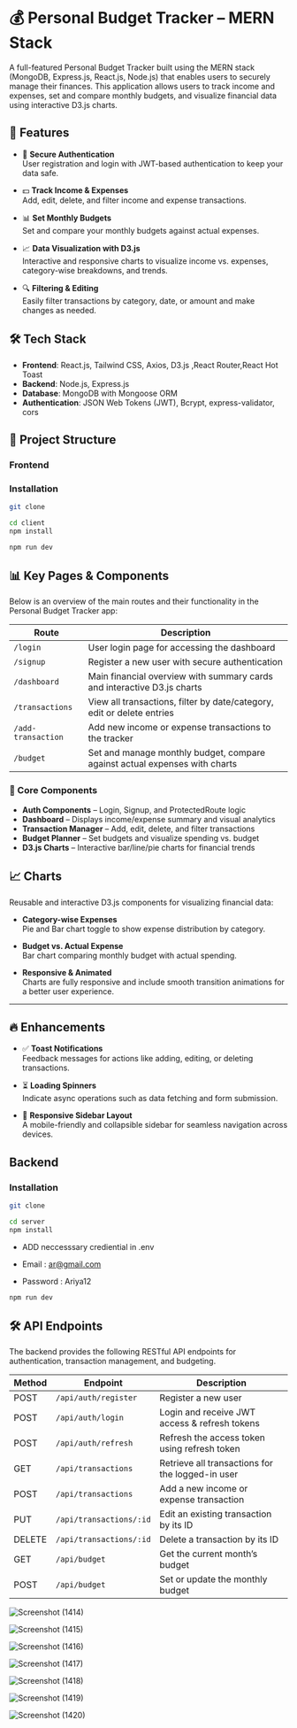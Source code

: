 # 💰 Personal Budget Tracker – MERN Stack

A full-featured Personal Budget Tracker built using the MERN stack (MongoDB, Express.js, React.js, Node.js) that enables users to securely manage their finances. This application allows users to track income and expenses, set and compare monthly budgets, and visualize financial data using interactive D3.js charts.

## 🚀 Features

- 🔐 **Secure Authentication**  
  User registration and login with JWT-based authentication to keep your data safe.

- 💵 **Track Income & Expenses**  
  Add, edit, delete, and filter income and expense transactions.

- 📊 **Set Monthly Budgets**  
  Set and compare your monthly budgets against actual expenses.

- 📈 **Data Visualization with D3.js**  
  Interactive and responsive charts to visualize income vs. expenses, category-wise breakdowns, and trends.

- 🔍 **Filtering & Editing**  
  Easily filter transactions by category, date, or amount and make changes as needed.

## 🛠️ Tech Stack

- **Frontend**: React.js, Tailwind CSS, Axios, D3.js ,React Router,React Hot Toast
- **Backend**: Node.js, Express.js  
- **Database**: MongoDB with Mongoose ORM  
- **Authentication**: JSON Web Tokens (JWT), Bcrypt, express-validator, cors

## 📁 Project Structure

### Frontend

### Installation

```bash
git clone 
```


```bash
cd client
npm install

```

```bash
npm run dev
```

## 📊 Key Pages & Components

Below is an overview of the main routes and their functionality in the Personal Budget Tracker app:

| Route              | Description                                                                 |
|-------------------|-----------------------------------------------------------------------------|
| `/login`           | User login page for accessing the dashboard                                |
| `/signup`          | Register a new user with secure authentication                             |
| `/dashboard`       | Main financial overview with summary cards and interactive D3.js charts    |
| `/transactions`    | View all transactions, filter by date/category, edit or delete entries     |
| `/add-transaction` | Add new income or expense transactions to the tracker                      |
| `/budget`          | Set and manage monthly budget, compare against actual expenses with charts |

### 📁 Core Components

- **Auth Components** – Login, Signup, and ProtectedRoute logic  
- **Dashboard** – Displays income/expense summary and visual analytics  
- **Transaction Manager** – Add, edit, delete, and filter transactions  
- **Budget Planner** – Set budgets and visualize spending vs. budget  
- **D3.js Charts** – Interactive bar/line/pie charts for financial trends  


## 📈 Charts

Reusable and interactive D3.js components for visualizing financial data:

- **Category-wise Expenses**  
  Pie and Bar chart toggle to show expense distribution by category.

- **Budget vs. Actual Expense**  
  Bar chart comparing monthly budget with actual spending.

- **Responsive & Animated**  
  Charts are fully responsive and include smooth transition animations for a better user experience.

---

## 🔥 Enhancements

- ✅ **Toast Notifications**  
  Feedback messages for actions like adding, editing, or deleting transactions.

- ⏳ **Loading Spinners**  
  Indicate async operations such as data fetching and form submission.

- 📱 **Responsive Sidebar Layout**  
  A mobile-friendly and collapsible sidebar for seamless navigation across devices.


## Backend

### Installation

```bash
git clone 
```


```bash
cd server
npm install

```

- ADD neccesssary crediential in .env 

- Email : ar@gmail.com
- Password : Ariya12

```bash
npm run dev
```


## 🛠️ API Endpoints

The backend provides the following RESTful API endpoints for authentication, transaction management, and budgeting.

| Method | Endpoint                     | Description                               |
|--------|------------------------------|-------------------------------------------|
| POST   | `/api/auth/register`         | Register a new user                       |
| POST   | `/api/auth/login`            | Login and receive JWT access & refresh tokens |
| POST   | `/api/auth/refresh`          | Refresh the access token using refresh token |
| GET    | `/api/transactions`          | Retrieve all transactions for the logged-in user |
| POST   | `/api/transactions`          | Add a new income or expense transaction   |
| PUT    | `/api/transactions/:id`      | Edit an existing transaction by its ID    |
| DELETE | `/api/transactions/:id`      | Delete a transaction by its ID            |
| GET    | `/api/budget`                | Get the current month’s budget            |
| POST   | `/api/budget`                | Set or update the monthly budget          |


![Screenshot (1414)](https://github.com/user-attachments/assets/7772ba93-e77e-4f6f-a5c7-40c71aaf2671)


![Screenshot (1415)](https://github.com/user-attachments/assets/5db348b6-e97c-4dfa-aa63-2f315578841f)



![Screenshot (1416)](https://github.com/user-attachments/assets/afe4e349-e29e-4311-8486-97772042d7ca)


![Screenshot (1417)](https://github.com/user-attachments/assets/377bb6e0-7a8e-4d1c-a82b-29889c3b910d)



![Screenshot (1418)](https://github.com/user-attachments/assets/56af1088-43bd-425b-a5ea-1dbd631a482f)

![Screenshot (1419)](https://github.com/user-attachments/assets/a63cf8fa-dc5b-4168-ad3d-72bfc5772326)



![Screenshot (1420)](https://github.com/user-attachments/assets/8c1ecbf5-658c-4813-873e-9370c3747f66)




